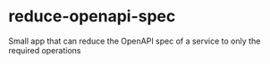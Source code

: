 # reduce-openapi-spec
Small app that can reduce the OpenAPI spec of a service to only the required operations
